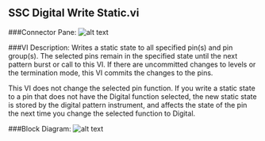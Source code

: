 ## **SSC Digital Write Static.vi**
###Connector Pane:
![alt text](/Digital/SSC%20Digital/Static/SSC%20Digital%20Write%20Static.vic.png "SSC Digital Write Static.vi connector pane")

###VI Description:
Writes a static state to all specified pin(s) and pin group(s). The selected pins remain in the specified state until the next pattern burst or call to this VI. If there are uncommitted changes to levels or the termination mode, this VI commits the changes to the pins.

This VI does not change the selected pin function. If you write a static state to a pin that does not have the Digital function selected, the new static state is stored by the digital pattern instrument, and affects the state of the pin the next time you change the selected function to Digital.


###Block Diagram:
![alt text](/Digital/SSC%20Digital/Static/SSC%20Digital%20Write%20Static.vid.png "SSC Digital Write Static.vi block diagram")
